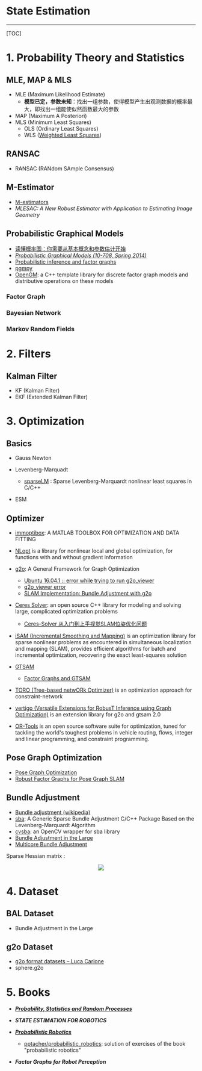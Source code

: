 # State Estimation

-----

[TOC]

# 1. Probability Theory and Statistics

## MLE, MAP & MLS

* MLE (Maximum Likelihood Estimate)
  - **模型已定，参数未知**：找出一组参数，使得模型产生出观测数据的概率最大，即找出一组能使似然函数最大的参数
* MAP (Maximum A Posteriori)
* MLS (Minimum Least Squares)
  - OLS (Ordinary Least Squares)
  - WLS ([Weighted Least Squares](https://www.itl.nist.gov/div898/handbook/pmd/section4/pmd432.htm))

## RANSAC

* RANSAC (RANdom SAmple Consensus)

## M-Estimator
* [M-estimators](http://www.statisticalconsultants.co.nz/blog/m-estimators.html)
* *MLESAC: A New Robust Estimator with Application to Estimating Image Geometry*

## Probabilistic Graphical Models

* [读懂概率图：你需要从基本概念和参数估计开始](https://www.jiqizhixin.com/articles/2017-11-29-3)
* *[Probabilistic Graphical Models (10-708, Spring 2014)](http://www.cs.cmu.edu/~epxing/Class/10708-14/lecture.html)*
* [Probabilistic inference and factor graphs](http://deepdive.stanford.edu/inference)
* [pgmpy](http://pgmpy.org/)
* [OpenGM](http://hciweb2.iwr.uni-heidelberg.de/opengm/): a C++ template library for discrete factor graph models and distributive operations on these models

### Factor Graph

### Bayesian Network

### Markov Random Fields

# 2. Filters

## Kalman Filter

* KF (Kalman Filter)
* EKF (Extended Kalman Filter)


# 3. Optimization

## Basics

* Gauss Newton
* Levenberg-Marquadt
  - [sparseLM](http://users.ics.forth.gr/~lourakis/sparseLM/) : Sparse Levenberg-Marquardt nonlinear least squares in C/C++

* ESM

## Optimizer

* [immoptibox](http://www2.imm.dtu.dk/projects/immoptibox/): A MATLAB TOOLBOX FOR OPTIMIZATION AND DATA FITTING

* [NLopt](https://nlopt.readthedocs.io) is a library for nonlinear local and global optimization, for functions with and without gradient information

* [g2o](https://openslam-org.github.io/g2o.html): A General Framework for Graph Optimization
  - [Ubuntu 16.04.1 :: error while trying to run g2o_viewer](https://github.com/RainerKuemmerle/g2o/issues/133#issuecomment-265894146)
  - [g2o_viewer error](https://github.com/rainerkuemmerle/g2o/issues/151#issuecomment-281599307)
  - [SLAM Implementation: Bundle Adjustment with g2o](https://fzheng.me/2016/03/15/g2o-demo/)

* [Ceres Solver](http://ceres-solver.org/): an open source C++ library for modeling and solving large, complicated optimization problems
  - [Ceres-Solver 从入门到上手视觉SLAM位姿优化问题](https://blog.csdn.net/u011178262/article/details/88774577)

* [iSAM (Incremental Smoothing and Mapping)](https://people.csail.mit.edu/kaess/isam/) is an optimization library for sparse nonlinear problems as encountered in simultaneous localization and mapping (SLAM), provides efficient algorithms for batch and incremental optimization, recovering the exact least-squares solution

* [GTSAM](https://gtsam.org/)
  - [Factor Graphs and GTSAM](https://gtsam.org/tutorials/intro.html)

* [TORO (Tree-based netwORk Optimizer)](https://openslam-org.github.io/toro.html) is an optimization approach for constraint-network

* [vertigo (Versatile Extensions for RobusT Inference using Graph Optimization)](https://github.com/christiankerl/vertigo/tree/master/trunk) is an extension library for g2o and gtsam 2.0

* [OR-Tools](https://developers.google.com/optimization/) is an open source software suite for optimization, tuned for tackling the world's toughest problems in vehicle routing, flows, integer and linear programming, and constraint programming.


## Pose Graph Optimization

* [Pose Graph Optimization](http://rvsn.csail.mit.edu/graphoptim/)
* [Robust Factor Graphs for Pose Graph SLAM](https://www.tu-chemnitz.de/etit/proaut/en/research/robustslam.html)


## Bundle Adjustment

* [Bundle adjustment (wikipedia)](https://en.wikipedia.org/wiki/Bundle_adjustment)
* [sba](http://users.ics.forth.gr/~lourakis/sba/): A Generic Sparse Bundle Adjustment C/C++ Package Based on the Levenberg-Marquardt Algorithm
* [cvsba](https://www.uco.es/investiga/grupos/ava/node/39): an OpenCV wrapper for sba library
* [Bundle Adjustment in the Large](http://grail.cs.washington.edu/projects/bal/)
* [Multicore Bundle Adjustment](http://grail.cs.washington.edu/projects/mcba/)


Sparse Hessian matrix :

<p align="center">
  <img src="images/mat_H.png"/>
</p>


# 4. Dataset

##  BAL Dataset

* Bundle Adjustment in the Large

##  g2o Dataset

* [g2o format datasets – Luca Carlone](https://lucacarlone.mit.edu/datasets/)
* sphere.g2o


# 5. Books

* ***[Probability, Statistics and Random Processes](https://www.probabilitycourse.com/)***

* ***STATE ESTIMATION FOR ROBOTICS***

* ***[Probabilistic Robotics](http://www.probabilistic-robotics.org/)***
  - [pptacher/probabilistic_robotics](https://github.com/pptacher/probabilistic_robotics): solution of exercises of the book "probabilistic robotics"

* ***Factor Graphs for Robot Perception***
